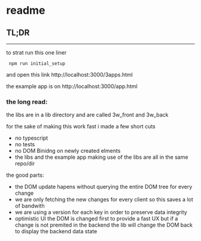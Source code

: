 # readme

## TL;DR
---
to strat run this one liner 
```
 npm run initial_setup
```
and open this link
http://localhost:3000/3apps.html

the example app is on
http://localhost:3000/app.html



### the long read:
the libs are in a lib directory 
and are called 3w_front and 3w_back

for the sake of making this work fast i made a few short cuts
- no typescript 
- no tests
- no DOM Binidng on newly created elments
- the libs and the example app making use of the libs are all in the same repo/dir

the good parts:
- the DOM update hapens without querying the entire DOM tree for every change
- we are only fetching the new changes for every client so this saves a lot of bandwith
- we are using a version for each key in order to preserve data integrity
- optimistic UI the DOM is changed first to provide a fast UX but if a change is not premited in the backend the lib will change the DOM back to display the backend data state
